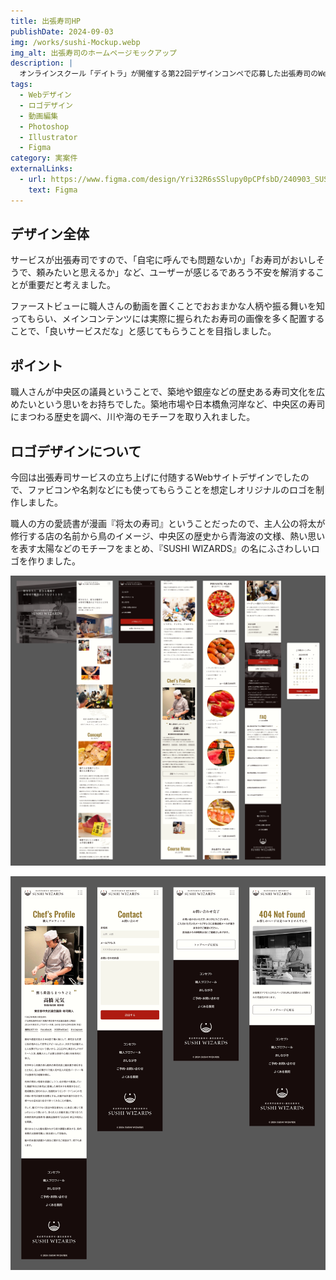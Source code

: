 ```yaml
---
title: 出張寿司HP
publishDate: 2024-09-03
img: /works/sushi-Mockup.webp
img_alt: 出張寿司のホームページモックアップ
description: |
  オンラインスクール「デイトラ」が開催する第22回デザインコンペで応募した出張寿司のWebサイトデザインです。（※受賞はしていません）
tags:
  - Webデザイン
  - ロゴデザイン
  - 動画編集
  - Photoshop
  - Illustrator
  - Figma
category: 実案件
externalLinks: 
  - url: https://www.figma.com/design/Yri32R6sSSlupy0pCPfsbD/240903_SUSHI-WIZARDS_Competition?node-id=5-57916&t=TRgQLDyp2lZKKZUP-1
    text: Figma
---
```


## デザイン全体

サービスが出張寿司ですので、「自宅に呼んでも問題ないか」「お寿司がおいしそうで、頼みたいと思えるか」など、ユーザーが感じるであろう不安を解消することが重要だと考えました。

ファーストビューに職人さんの動画を置くことでおおまかな人柄や振る舞いを知ってもらい、メインコンテンツには実際に握られたお寿司の画像を多く配置することで、「良いサービスだな」と感じてもらうことを目指しました。

## ポイント

職人さんが中央区の議員ということで、築地や銀座などの歴史ある寿司文化を広めたいという思いをお持ちでした。築地市場や日本橋魚河岸など、中央区の寿司にまつわる歴史を調べ、川や海のモチーフを取り入れました。

## ロゴデザインについて

今回は出張寿司サービスの立ち上げに付随するWebサイトデザインでしたので、ファビコンや名刺などにも使ってもらうことを想定しオリジナルのロゴを制作しました。

職人の方の愛読書が漫画『将太の寿司』ということだったので、主人公の将太が修行する店の名前から鳥のイメージ、中央区の歴史から青海波の文様、熱い思いを表す太陽などのモチーフをまとめ、『SUSHI WIZARDS』の名にふさわしいロゴを作りました。

![出張寿司Webサイトのトップページイメージ](../../../public/works/sushi-top-page.webp)

![出張寿司Webサイトの下層ページイメージ](../../../public/works/sushi-sub-pages.webp)